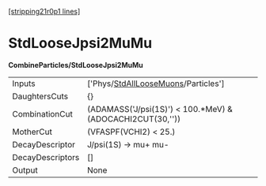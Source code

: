 [[stripping21r0p1 lines]](./stripping21r0p1-index)

# StdLooseJpsi2MuMu

**CombineParticles/StdLooseJpsi2MuMu**

|                  |                                                                                             |
|------------------|---------------------------------------------------------------------------------------------|
| Inputs           | ['Phys/[StdAllLooseMuons](./stripping21r0p1-commonparticles-stdallloosemuons)/Particles'] |
| DaughtersCuts    | {}                                                                                          |
| CombinationCut   | (ADAMASS('J/psi(1S)') \< 100.\*MeV) & (ADOCACHI2CUT(30,''))                                 |
| MotherCut        | (VFASPF(VCHI2) \< 25.)                                                                      |
| DecayDescriptor  | J/psi(1S) -\> mu+ mu-                                                                       |
| DecayDescriptors | []                                                                                        |
| Output           | None                                                                                        |
